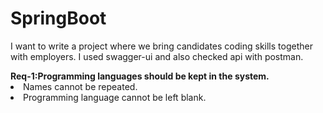 # SpringBoot
<p>I want to write a project where we bring candidates coding skills together with employers.
I used swagger-ui and also checked api with postman.</p>
<b>Req-1:Programming languages should be kept in the system.</b>
<li>Names cannot be repeated.</li>
<li>Programming language cannot be left blank.</li>
